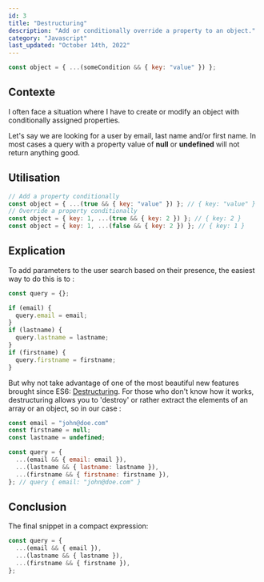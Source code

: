 ```yaml
---
id: 3
title: "Destructuring"
description: "Add or conditionally override a property to an object."
category: "Javascript"
last_updated: "October 14th, 2022"
---
```


```js
const object = { ...(someCondition && { key: "value" }) };
```

## Contexte

I often face a situation where I have to create or modify an object with conditionally assigned properties.

Let's say we are looking for a user by email, last name and/or first name. In most cases a query with a property value of **null** or **undefined** will not return anything good.

## Utilisation

```js
// Add a property conditionally
const object = { ...(true && { key: "value" }) }; // { key: "value" }
// Override a property conditionally
const object = { key: 1, ...(true && { key: 2 }) }; // { key: 2 }
const object = { key: 1, ...(false && { key: 2 }) }; // { key: 1 }
```

## Explication

To add parameters to the user search based on their presence, the easiest way to do this is to :

```js
const query = {};

if (email) {
  query.email = email;
}
if (lastname) {
  query.lastname = lastname;
}
if (firstname) {
  query.firstname = firstname;
}
```

But why not take advantage of one of the most beautiful new features brought since ES6: [Destructuring](https://developer.mozilla.org/en-US/docs/Web/JavaScript/Reference/Operators/Destructuring_assignment). For those who don't know how it works, destructuring allows you to 'destroy' or rather extract the elements of an array or an object, so in our case :

```js
const email = "john@doe.com"
const firstname = null;
const lastname = undefined;

const query = {
  ...(email && { email: email }),
  ...(lastname && { lastname: lastname }),
  ...(firstname && { firstname: firstname }),
}; // query { email: "john@doe.com" } 
```

## Conclusion

The final snippet in a compact expression:

```js
const query = {
  ...(email && { email }),
  ...(lastname && { lastname }),
  ...(firstname && { firstname }),
};
```
